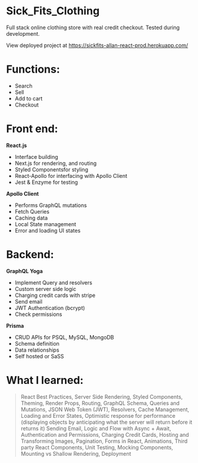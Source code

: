 # Sick_Fits_Clothing

Full stack online clothing store with real credit checkout. Tested during development.

View deployed project at https://sickfits-allan-react-prod.herokuapp.com/

<h1>Functions:</h1>

- Search
- Sell
- Add to cart
- Checkout

<h1>Front end:</h1>

<b>React.js</b>

- Interface building
- Next.js for rendering, and routing
- Styled Componentsfor styling
- React-Apollo for interfacing with Apollo Client
- Jest & Enzyme for testing

<b>Apollo Client</b>

- Performs GraphQL mutations
- Fetch Queries
- Caching data
- Local State management
- Error and loading UI states

<h1>Backend:</h1>

<b>GraphQL Yoga</b>

- Implement Query and resolvers
- Custom server side logic
- Charging credit cards with stripe
- Send email
- JWT Authentication (bcrypt)
- Check permissions

<b>Prisma</b>

- CRUD APIs for PSQL, MySQL, MongoDB
- Schema definition
- Data relationships
- Self hosted or SaSS

<h1>What I learned:</h1>

> React Best Practices,
Server Side Rendering,
Styled Components,
Theming,
Render Props,
Routing,
GraphQL Schema,
Queries and Mutations,
JSON Web Token (JWT),
Resolvers,
Cache Management,
Loading and Error States,
Optimistic response for performance (displaying objects by anticipating what the server will return before it returns it)
Sending Email,
Logic and Flow with Async + Await,
Authentication and Permissions,
Charging Credit Cards,
Hosting and Transforming Images,
Pagination,
Forms in React,
Animations,
Third party React Components,
Unit Testing,
Mocking Components,
Mounting vs Shallow Rendering,
Deployment
